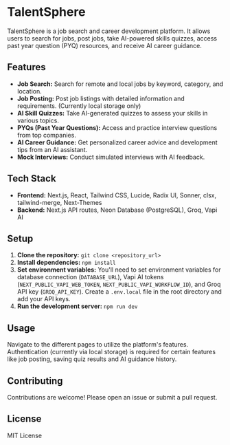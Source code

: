 # TalentSphere

TalentSphere is a job search and career development platform. It allows users to search for jobs, post jobs, take AI-powered skills quizzes, access past year question (PYQ) resources, and receive AI career guidance.

## Features

* **Job Search:** Search for remote and local jobs by keyword, category, and location.
* **Job Posting:** Post job listings with detailed information and requirements. (Currently local storage only)
* **AI Skill Quizzes:** Take AI-generated quizzes to assess your skills in various topics.
* **PYQs (Past Year Questions):** Access and practice interview questions from top companies.
* **AI Career Guidance:** Get personalized career advice and development tips from an AI assistant.
* **Mock Interviews:** Conduct simulated interviews with AI feedback.

## Tech Stack

* **Frontend:** Next.js, React, Tailwind CSS, Lucide, Radix UI, Sonner, clsx, tailwind-merge, Next-Themes
* **Backend:** Next.js API routes, Neon Database (PostgreSQL), Groq, Vapi AI


## Setup

1.  **Clone the repository:**  `git clone <repository_url>`
2.  **Install dependencies:** `npm install`
3.  **Set environment variables:**  You'll need to set environment variables for database connection (`DATABASE_URL`), Vapi AI tokens (`NEXT_PUBLIC_VAPI_WEB_TOKEN`, `NEXT_PUBLIC_VAPI_WORKFLOW_ID`), and Groq API key (`GROQ_API_KEY`).  Create a `.env.local` file in the root directory and add your API keys.
4.  **Run the development server:** `npm run dev`


## Usage

Navigate to the different pages to utilize the platform's features.  Authentication (currently via local storage) is required for certain features like job posting, saving quiz results and AI guidance history.


## Contributing

Contributions are welcome! Please open an issue or submit a pull request.


## License

MIT License
